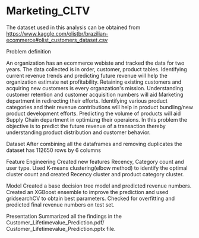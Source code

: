 # Marketing_CLTV
The dataset used in this analysis can be obtained from https://www.kaggle.com/olistbr/brazilian-ecommerce#olist_customers_dataset.csv 
 

Problem definition

An organization has an ecommerce webiste and tracked the data for two years. The data collected is in order, customer, product tables. Identifying current revenue trends and predicting future revenue will help the organization estimate net profitability. 
Retaining existing customers and acquiring new customers is every organzation's mission. Understanding customer retention and customer acquisition numbers will aid Marketing department in redirecting their efforts. 
Identifying various product categories and their revenue contributions will help in product bundling/new product development efforts. 
Predicting the volume of products will aid Supply Chain department in optimizng their operaions. 
In this problem the objective is to predict the future revenue of a transaction thereby understanding product distribution and customer behavior.

Dataset
After combining all the dataframes and removing duplicates the dataset has 112650 rows by 6 columns
 
Feature Engineering
Created new features Recency, Category count and user type. 
Used K-means clustering(elbow method) to identify the optimal cluster count and created Recency cluster and product category cluster. 

Model
Created a base decision tree model and predicted revenue numbers.
Created an XGBoost ensemble to improve the prediction and used gridsearchCV to obtain best parameters. 
Checked for overfitting and predicted final revenue numbers on test set. 

Presentation 
Summarized all the findings in the Customer_Lifetimevalue_Prediction.pdf/ Customer_Lifetimevalue_Prediction.pptx file. 


